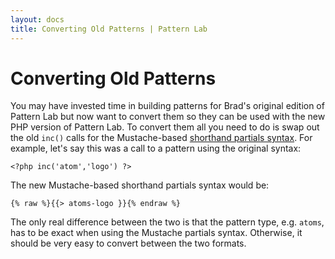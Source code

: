 ```yaml
---
layout: docs
title: Converting Old Patterns | Pattern Lab
---
```


# Converting Old Patterns

You may have invested time in building patterns for Brad's original edition of Pattern Lab but now want to convert them so they can be used with the new PHP version of Pattern Lab. To convert them all you need to do is swap out the old `inc()` calls for the Mustache-based [shorthand partials syntax](/docs/pattern-including.html). For example, let's say this was a call to a pattern using the original syntax:

    <?php inc('atom','logo') ?>

The new Mustache-based shorthand partials syntax would be:

    {% raw %}{{> atoms-logo }}{% endraw %}

The only real difference between the two is that the pattern type, e.g. `atoms`, has to be exact when using the Mustache partials syntax. Otherwise, it should be very easy to convert between the two formats.
